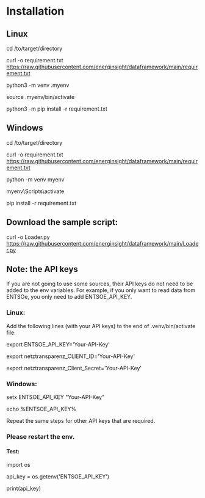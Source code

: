 # Installation


## Linux
cd /to/target/directory

curl -o requirement.txt https://raw.githubusercontent.com/energinsight/dataframework/main/requirement.txt

<!-- git clone https://github.com/energinsight/dataframework.git -->

python3 -m venv .myenv

source .myenv/bin/activate

python3 -m pip install -r requirement.txt



## Windows
cd /to/target/directory

curl -o requirement.txt https://raw.githubusercontent.com/energinsight/dataframework/main/requirement.txt

python -m venv myenv

myenv\Scripts\activate

pip install -r requirement.txt


## Download the sample script:
curl -o Loader.py https://raw.githubusercontent.com/energinsight/dataframework/main/Loader.py

## Note: the API keys

If you are not going to use some sources, their API keys do not need to be added to the env variables. For example, if you only want to read data from ENTSOe, you only need to add ENTSOE_API_KEY. 

### Linux:
Add the following lines (with your API keys) to the end of .venv/bin/activate file:

export ENTSOE_API_KEY='Your-API-Key'

export netztransparenz_CLIENT_ID='Your-API-Key'

export netztransparenz_Client_Secret='Your-API-Key'


### Windows:

setx ENTSOE_API_KEY "Your-API-Key"

echo %ENTSOE_API_KEY%

Repeat the same steps for other API keys that are required.

### Please restart the env.

#### Test:
import os

api_key = os.getenv('ENTSOE_API_KEY')

print(api_key)
